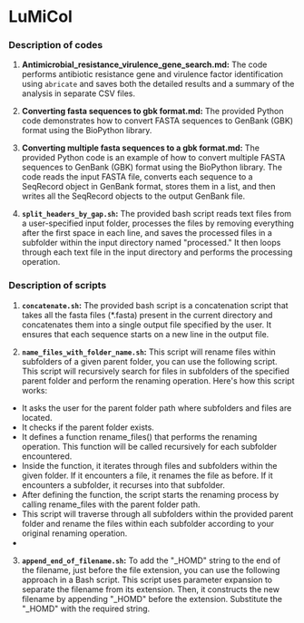 # LuMiCol

### Description of codes 

1. **Antimicrobial_resistance_virulence_gene_search.md:** The code performs antibiotic resistance gene and virulence factor identification using ```abricate``` and saves both the detailed results and a summary of the analysis in separate CSV files.

2. **Converting fasta sequences to gbk format.md:** The provided Python code demonstrates how to convert FASTA sequences to GenBank (GBK) format using the BioPython library.

3. **Converting multiple fasta sequences to a gbk format.md:** The provided Python code is an example of how to convert multiple FASTA sequences to GenBank (GBK) format using the BioPython library. The code reads the input FASTA file, converts each sequence to a SeqRecord object in GenBank format, stores them in a list, and then writes all the SeqRecord objects to the output GenBank file.                        
 4. **```split_headers_by_gap.sh```:** The provided bash script reads text files from a user-specified input folder, processes the files by removing everything after the first space in each line, and saves the processed files in a subfolder within the input directory named "processed." It then loops through each text file in the input directory and performs the processing operation.

### Description of scripts

1. **```concatenate.sh```:** The provided bash script is a concatenation script that takes all the fasta files (*.fasta) present in the current directory and concatenates them into a single output file specified by the user. It ensures that each sequence starts on a new line in the output file.

2. **```name_files_with_folder_name.sh```:** This script will rename files within subfolders of a given parent folder, you can use the following script. This script will recursively search for files in subfolders of the specified parent folder and perform the renaming operation. Here's how this script works:

* It asks the user for the parent folder path where subfolders and files are located.
* It checks if the parent folder exists.
* It defines a function rename_files() that performs the renaming operation. This function will be called recursively for each subfolder encountered.
* Inside the function, it iterates through files and subfolders within the given folder. If it encounters a file, it renames the file as before. If it encounters a subfolder, it recurses into that subfolder.
* After defining the function, the script starts the renaming process by calling rename_files with the parent folder path.
* This script will traverse through all subfolders within the provided parent folder and rename the files within each subfolder according to your original renaming operation.
* 
3. **```append_end_of_filename.sh```:** To add the "_HOMD" string to the end of the filename, just before the file extension, you can use the following approach in a Bash script. This script uses parameter expansion to separate the filename from its extension. Then, it constructs the new filename by appending "_HOMD" before the extension. Substitute the "_HOMD" with the required string.


